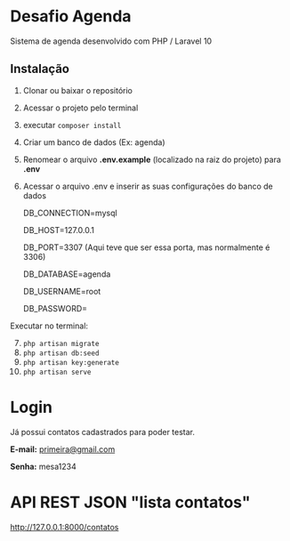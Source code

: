 Desafio Agenda
==============

Sistema de agenda desenvolvido com PHP / Laravel 10

Instalação
----------

 1) Clonar ou baixar o repositório
 2) Acessar o projeto pelo terminal 
 3) executar `composer install`
 4) Criar um banco de dados (Ex: agenda)
 5) Renomear o arquivo **.env.example** (localizado na raiz do projeto) para **.env**
 6) Acessar o arquivo .env e inserir as suas configurações do banco de dados 
 

    DB_CONNECTION=mysql
    
    DB_HOST=127.0.0.1
    
    DB_PORT=3307 (Aqui teve que ser essa porta, mas normalmente é 3306)
    
    DB_DATABASE=agenda
    
    DB_USERNAME=root
    
    DB_PASSWORD=

Executar no terminal:

7) `php artisan migrate`
8) `php artisan db:seed`
8) `php artisan key:generate`
9) `php artisan serve`

Login
=============

Já possui contatos cadastrados para poder testar.

 **E-mail:** primeira@gmail.com
 
 **Senha:** mesa1234

API REST JSON "lista contatos"
=============

http://127.0.0.1:8000/contatos
